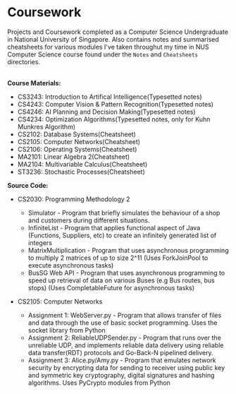 # Coursework
Projects and Coursework completed as a Computer Science Undergraduate in National University of Singapore. Also contains notes and summarised cheatsheets for various modules I've taken throughut my time in NUS Computer Science course found under the `Notes` and `Cheatsheets` directories.<br />
<br />

**Course Materials:**<br>
- CS3243: Introduction to Artifical Intelligence(Typesetted notes)
- CS4243: Computer Vision & Pattern Recognition(Typesetted notes)
- CS4246: AI Planning and Decision Making(Typesetted notes)
- CS4234: Optimization Algorithms(Typesetted notes, only for Kuhn Munkres Algorithm)
- CS2102: Database Systems(Cheatsheet)
- CS2105: Computer Networks(Cheatsheet)
- CS2106: Operating Systems(Cheatsheet)
- MA2101: Linear Algebra 2(Cheatsheet)
- MA2104: Multivariable Calculus(Cheatsheet)
- ST3236: Stochastic Processes(Cheatsheet)

**Source Code:**<br>
- CS2030: Programming Methodology 2
  - Simulator - Program that briefly simulates the behaviour of a shop and customers during different situations.
  - InfiniteList - Program that applies functional aspect of Java (Functions, Suppliers, etc) to create an infinitely generated list of integers<br>
  - MatrixMultiplication - Program that uses asynchronous programming to multiply 2 matrices of up to size 2^11 (Uses  ForkJoinPool to execute asynchronous tasks)<br>
  - BusSG Web API - Program that uses asynchronous programming to speed up retrieval of data on various Buses (e.g Bus routes, bus stops) (Uses CompletableFuture for asynchronous tasks) <br>
  
- CS2105: Computer Networks
  - Assignment 1: WebServer.py - Program that allows transfer of files and data through the use of basic socket programming. Uses the socket library from Python
  - Assignment 2: ReliableUDPSender.py - Program that runs over the unreliable UDP, and implements reliable data delivery using reliable data transfer(RDT) protocols and Go-Back-N pipelined delivery.
  - Assignment 3: Alice.py/Amy.py - Program that emulates network security by encrypting data for sending to receiver using public key and symmetric key cryptography, digital signatures and hashing algorithms. Uses PyCrypto modules from Python
